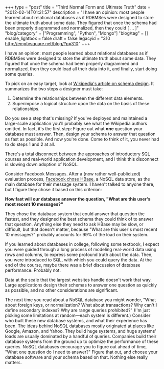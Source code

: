 +++
type = "post"
title = "Third Normal Form and Ultimate Truth"
date = "2012-02-14T01:31:57"
description = "I have an opinion: most people learned about relational databases as if RDBMSes were designed to store the ultimate truth about some data. They figured that once the schema had been properly diagrammed and normalized, then they could [ ... ]"
"blog/category" = ["Programming", "Python", "Mongo"]
"blog/tag" = []
enable_lightbox = false
draft = false
legacyid = "310 http://emptysquare.net/blog/?p=310"
+++

<p>I have an opinion: most people learned about relational databases as if
RDBMSes were designed to store the ultimate truth about some data. They
figured that once the schema had been properly diagrammed and
normalized, then they could load all their data into it, and finally,
start doing some queries.</p>
<p>To pick on an easy target, look at <a href="http://en.wikipedia.org/wiki/Database_design">Wikipedia's article on schema
design</a>. It summarizes the
two steps a designer must take:</p>
<ol>
<li>Determine the relationships between the different data elements.</li>
<li>Superimpose a logical structure upon the data on the basis of these
    relationships.</li>
</ol>
<p>Do you see a step that's missing? If you've deployed and maintained a
large-scale application you'll probably see what the Wikipedia authors
omitted. In fact, it's the first step: Figure out what <strong>one</strong> question
your database must answer. Then, design your schema to answer that
question as fast as possible. And now you're done. Come to think of it,
you never had to do steps 1 and 2 at all.</p>
<p>There's a total disconnect between the approaches of introductory SQL
courses and real-world application development, and I think this
disconnect is slowing down adoption of NoSQL.</p>
<p>Consider Facebook Messages. After a (now rather well-publicized)
evaluation process, <a href="https://www.facebook.com/note.php?note_id=454991608919">Facebook chose
HBase</a>, a NoSQL
data store, as the main database for their message system. I haven't
talked to anyone there, but I figure they chose it based on this
criterion:</p>
<p><strong>How fast will our database answer the question, "What are this user's
most recent 10 messages?"</strong></p>
<p>They chose the database system that could answer that question the
fastest, and they designed the best schema they could think of to answer
that question. Anything else they need to ask HBase may be slow, or
difficult, but that doesn't matter, because "What are this user's most
recent 10 messages?" probably accounts for 99% of the load on their
system.</p>
<p>If you learned about databases in college, following some textbook, I
expect you were guided through a long process of modeling real-world
data using rows and columns, to express some profound truth about the
data. Then, you were introduced to SQL, with which you could query the
data. At the end of the course, maybe there was a brief discussion of
database performance. Probably not.</p>
<p>Data at the scale that the largest websites handle doesn't work that
way. Large applications design their schemas to answer one question as
quickly as possible, and no other considerations are significant.</p>
<p>The next time you read about a NoSQL database you might wonder, "What
about foreign keys, or normalization? What about transactions? Why can't
I define secondary indexes? Why are range queries prohibited?" (I'm just
picking some limitations at random—each system is different.) Consider
who built these new database systems, and what their experience has
been. The ideas behind NoSQL databases mostly originated at places like
Google, Amazon, and Yahoo. They build huge systems, and huge systems'
loads are usually dominated by a handful of queries. Companies build
their database systems from the ground up to optimize the performance of
these queries. NoSQL databases encourage you to figure out ahead of
time, "What one question do I need to answer?" Figure that out, and
choose your database software and your schema based on that. Nothing
else really matters.</p>
    